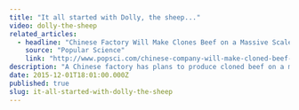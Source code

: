 ```yaml
---
title: "It all started with Dolly, the sheep..."
video: dolly-the-sheep
related_articles:
  - headline: "Chinese Factory Will Make Clones Beef on a Massive Scale"
    source: "Popular Science"
    link: "http://www.popsci.com/chinese-company-will-make-cloned-beef-on-massive-scale"
description: "A Chinese factory has plans to produce cloned beef on a massive scale. Watch the backstory on the original cloning scandal, Dolly the sheep."
date: 2015-12-01T18:01:00.000Z
published: true
slug: it-all-started-with-dolly-the-sheep
---
```


